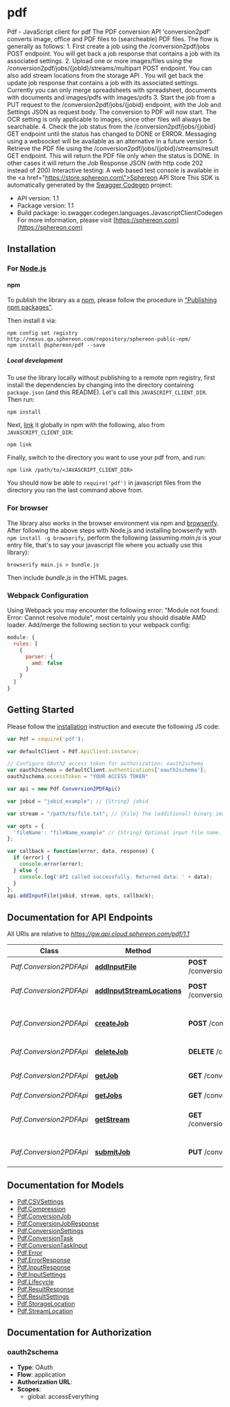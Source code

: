 # pdf

Pdf - JavaScript client for pdf
The PDF conversion API 'conversion2pdf' converts image, office and PDF files to (searcheable) PDF files.    The flow is generally as follows:  1. First create a job using the /conversion2pdf/jobs POST endpoint. You will get back a job response that contains a job with its associated settings.  2. Upload one or more images/files using the /conversion2pdf/jobs/{jobId}/streams/multipart POST endpoint. You can also add stream locations from the storage API . You will get back the update job response that contains a job with its associated settings. Currently you can only merge spreadsheets with spreadsheet, documents with documents and images/pdfs with images/pdfs  3. Start the job from a PUT request to the /conversion2pdf/jobs/{jobid} endpoint, with the Job and Settings JSON as request body. The conversion to PDF will now start. The OCR setting is only applicable to images, since other files will always be searchable.  4. Check the job status from the /conversion2pdf/jobs/{jobid} GET endpoint until the status has changed to DONE or ERROR. Messaging using a websocket will be available as an alternative in a future version  5. Retrieve the PDF file using the /conversion2pdf/jobs/{jobid}/streams/result GET endpoint. This will return the PDF file only when the status is DONE. In other cases it will return the Job Response JSON (with http code 202 instead of 200)      Interactive testing: A web based test console is available in the <a href=\"https://store.sphereon.com\">Sphereon API Store</a>
This SDK is automatically generated by the [Swagger Codegen](https://github.com/swagger-api/swagger-codegen) project:

- API version: 1.1
- Package version: 1.1
- Build package: io.swagger.codegen.languages.JavascriptClientCodegen
For more information, please visit [https://sphereon.com](https://sphereon.com)

## Installation

### For [Node.js](https://nodejs.org/)

#### npm

To publish the library as a [npm](https://www.npmjs.com/),
please follow the procedure in ["Publishing npm packages"](https://docs.npmjs.com/getting-started/publishing-npm-packages).

Then install it via:

```shell
npm config set registry http://nexus.qa.sphereon.com/repository/sphereon-public-npm/
npm install @sphereon/pdf --save
```

##### Local development

To use the library locally without publishing to a remote npm registry, first install the dependencies by changing 
into the directory containing `package.json` (and this README). Let's call this `JAVASCRIPT_CLIENT_DIR`. Then run:

```shell
npm install
```

Next, [link](https://docs.npmjs.com/cli/link) it globally in npm with the following, also from `JAVASCRIPT_CLIENT_DIR`:

```shell
npm link
```

Finally, switch to the directory you want to use your pdf from, and run:

```shell
npm link /path/to/<JAVASCRIPT_CLIENT_DIR>
```

You should now be able to `require('pdf')` in javascript files from the directory you ran the last 
command above from.


### For browser

The library also works in the browser environment via npm and [browserify](http://browserify.org/). After following
the above steps with Node.js and installing browserify with `npm install -g browserify`,
perform the following (assuming *main.js* is your entry file, that's to say your javascript file where you actually 
use this library):

```shell
browserify main.js > bundle.js
```

Then include *bundle.js* in the HTML pages.

### Webpack Configuration

Using Webpack you may encounter the following error: "Module not found: Error:
Cannot resolve module", most certainly you should disable AMD loader. Add/merge
the following section to your webpack config:

```javascript
module: {
  rules: [
    {
      parser: {
        amd: false
      }
    }
  ]
}
```

## Getting Started

Please follow the [installation](#installation) instruction and execute the following JS code:

```javascript
var Pdf = require('pdf');

var defaultClient = Pdf.ApiClient.instance;

// Configure OAuth2 access token for authorization: oauth2schema
var oauth2schema = defaultClient.authentications['oauth2schema'];
oauth2schema.accessToken = "YOUR ACCESS TOKEN"

var api = new Pdf.Conversion2PDFApi()

var jobid = "jobid_example"; // {String} jobid

var stream = "/path/to/file.txt"; // {File} The (additional) binary image or PDF (file/inputstream) to convert to PDF

var opts = { 
  'fileName': "fileName_example" // {String} Optional input file name.
};

var callback = function(error, data, response) {
  if (error) {
    console.error(error);
  } else {
    console.log('API called successfully. Returned data: ' + data);
  }
};
api.addInputFile(jobid, stream, opts, callback);

```

## Documentation for API Endpoints

All URIs are relative to *https://gw.api.cloud.sphereon.com/pdf/1.1*

Class | Method | HTTP request | Description
------------ | ------------- | ------------- | -------------
*Pdf.Conversion2PDFApi* | [**addInputFile**](docs/Conversion2PDFApi.md#addInputFile) | **POST** /conversion2pdf/jobs/{jobid}/streams/multipart | Upload a file
*Pdf.Conversion2PDFApi* | [**addInputStreamLocations**](docs/Conversion2PDFApi.md#addInputStreamLocations) | **POST** /conversion2pdf/jobs/{jobid}/streams/location | Add Input Stream Location(s)
*Pdf.Conversion2PDFApi* | [**createJob**](docs/Conversion2PDFApi.md#createJob) | **POST** /conversion2pdf/jobs | Create a PDF conversion job
*Pdf.Conversion2PDFApi* | [**deleteJob**](docs/Conversion2PDFApi.md#deleteJob) | **DELETE** /conversion2pdf/jobs/{jobid} | Delete a job manually
*Pdf.Conversion2PDFApi* | [**getJob**](docs/Conversion2PDFApi.md#getJob) | **GET** /conversion2pdf/jobs/{jobid} | Job definition and state
*Pdf.Conversion2PDFApi* | [**getJobs**](docs/Conversion2PDFApi.md#getJobs) | **GET** /conversion2pdf/jobs | Get all jobs
*Pdf.Conversion2PDFApi* | [**getStream**](docs/Conversion2PDFApi.md#getStream) | **GET** /conversion2pdf/jobs/{jobid}/streams/result | Get the current result stream
*Pdf.Conversion2PDFApi* | [**submitJob**](docs/Conversion2PDFApi.md#submitJob) | **PUT** /conversion2pdf/jobs/{jobid} | Submit PDF job for processing


## Documentation for Models

 - [Pdf.CSVSettings](docs/CSVSettings.md)
 - [Pdf.Compression](docs/Compression.md)
 - [Pdf.ConversionJob](docs/ConversionJob.md)
 - [Pdf.ConversionJobResponse](docs/ConversionJobResponse.md)
 - [Pdf.ConversionSettings](docs/ConversionSettings.md)
 - [Pdf.ConversionTask](docs/ConversionTask.md)
 - [Pdf.ConversionTaskInput](docs/ConversionTaskInput.md)
 - [Pdf.Error](docs/Error.md)
 - [Pdf.ErrorResponse](docs/ErrorResponse.md)
 - [Pdf.InputResponse](docs/InputResponse.md)
 - [Pdf.InputSettings](docs/InputSettings.md)
 - [Pdf.Lifecycle](docs/Lifecycle.md)
 - [Pdf.ResultResponse](docs/ResultResponse.md)
 - [Pdf.ResultSettings](docs/ResultSettings.md)
 - [Pdf.StorageLocation](docs/StorageLocation.md)
 - [Pdf.StreamLocation](docs/StreamLocation.md)


## Documentation for Authorization


### oauth2schema

- **Type**: OAuth
- **Flow**: application
- **Authorization URL**: 
- **Scopes**: 
  - global: accessEverything

